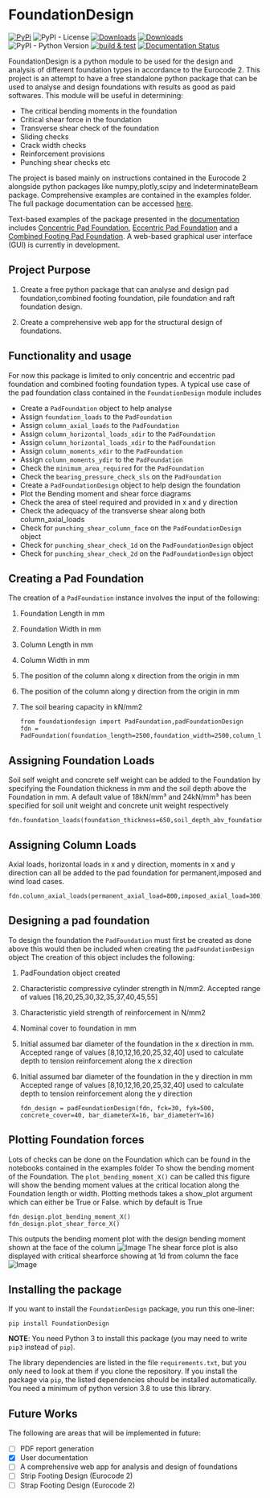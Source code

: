 # FoundationDesign

[![PyPi](https://img.shields.io/pypi/v/FoundationDesign.svg)](https://pypi.org/project/FoundationDesign/)
![PyPI - License](https://img.shields.io/pypi/l/FoundationDesign)
[![Downloads](https://static.pepy.tech/badge/foundationdesign)](https://pepy.tech/project/foundationdesign)
[![Downloads](https://static.pepy.tech/badge/foundationdesign/month)](https://pepy.tech/project/foundationdesign)
![PyPI - Python Version](https://img.shields.io/pypi/pyversions/FoundationDesign)
[![build & test](https://github.com/kunle009/FoundationDesign/actions/workflows/build-and-test.yml/badge.svg?branch=main)](https://github.com/kunle009/FoundationDesign/actions/workflows/build-and-test.yml)
[![Documentation Status](https://readthedocs.org/projects/foundationdesign/badge/?version=latest)](https://foundationdesign.readthedocs.io/en/latest/?badge=latest)

FoundationDesign is a python module to be used for the design and analysis
of different foundation types in accordance to the Eurocode 2.
This project is an attempt to have a free standalone python package that can
be used to analyse and design foundations with results as good as paid softwares.
This module will be useful in determining:

- The critical bending moments in the foundation
- Critical shear force in the foundation
- Transverse shear check of the foundation
- Sliding checks
- Crack width checks
- Reinforcement provisions
- Punching shear checks etc

The project is based mainly on instructions contained in the Eurocode 2
alongside python packages like numpy,plotly,scipy and IndeterminateBeam package. Comprehensive
examples are contained in the examples folder.
The full package documentation can be accessed [here](http://foundationdesign.readthedocs.io/).

Text-based examples of the package presented in the [documentation](http://foundationdesign.readthedocs.io/en/latest/examples.html) includes [Concentric Pad Foundation](https://colab.research.google.com/github/kunle009/FoundationDesign/blob/main/examples/Concentric_Footing_Example.ipynb), [Eccentric Pad Foundation](https://colab.research.google.com/github/kunle009/FoundationDesign/blob/main/examples/Eccentric_Footing_Example.ipynb) and a [Combined Footing Pad Foundation](https://colab.research.google.com/github/kunle009/FoundationDesign/blob/main/examples/Combined_Footing_Mosley_bungey.ipynb). A web-based graphical user interface (GUI) is currently in development.

## Project Purpose

1. Create a free python package that can analyse and design pad foundation,combined footing foundation,
   pile foundation and raft foundation design.

2. Create a comprehensive web app for the structural design of foundations.

## Functionality and usage

For now this package is limited to only concentric and eccentric pad foundation and combined footing foundation types.
A typical use case of the pad foundation class contained in the `FoundationDesign` module includes

- Create a `PadFoundation` object to help analyse
- Assign `foundation_loads` to the `PadFoundation`
- Assign `column_axial_loads` to the `PadFoundation`
- Assign `column_horizontal_loads_xdir` to the `PadFoundation`
- Assign `column_horizontal_loads_xdir` to the `PadFoundation`
- Assign `column_moments_xdir` to the `PadFoundation`
- Assign `column_moments_ydir` to the `PadFoundation`
- Check the `minimum_area_required` for the `PadFoundation`
- Check the `bearing_pressure_check_sls` on the `PadFoundation`
- Create a `PadFoundationDesign` object to help design the foundation
- Plot the Bending moment and shear force diagrams
- Check the area of steel required and provided in x and y direction
- Check the adequacy of the transverse shear along both column_axial_loads
- Check for `punching_shear_column_face` on the `PadFoundationDesign` object
- Check for `punching_shear_check_1d` on the `PadFoundationDesign` object
- Check for `punching_shear_check_2d` on the `PadFoundationDesign` object

## Creating a Pad Foundation

The creation of a `PadFoundation` instance involves the input of the following:

1.  Foundation Length in mm
2.  Foundation Width in mm
3.  Column Length in mm
4.  Column Width in mm
5.  The position of the column along x direction from the origin in mm
6.  The position of the column along y direction from the origin in mm
7.  The soil bearing capacity in kN/mm2

        from foundationdesign import PadFoundation,padFoundationDesign
        fdn = PadFoundation(foundation_length=2500,foundation_width=2500,column_length=400,column_width=400,col_pos_xdir=1250,col_pos_ydir=1250,soil_bearing_capacity=200)

## Assigning Foundation Loads

Soil self weight and concrete self weight can be added to the Foundation by specifying the Foundation thickness in
mm and the soil depth above the Foundation in mm. A default value of 18kN/mm&#x00B3; and 24kN/mm&#x00B3; has been specified
for soil unit weight and concrete unit weight respectively

    fdn.foundation_loads(foundation_thickness=650,soil_depth_abv_foundation=0,soil_unit_weight=18,concrete_unit_weight=24)

## Assigning Column Loads

Axial loads, horizontal loads in x and y direction, moments in x and y direction
can all be added to the pad foundation for permanent,imposed and wind load cases.

    fdn.column_axial_loads(permanent_axial_load=800,imposed_axial_load=300)

## Designing a pad foundation

To design the foundation the `PadFoundation` must first be created as done above
this would then be included when creating the `padFoundationDesign` object
The creation of this object includes the following:

1.  PadFoundation object created
2.  Characteristic compressive cylinder strength in N/mm2. Accepted range of values [16,20,25,30,32,35,37,40,45,55]
3.  Characteristic yield strength of reinforcement in N/mm2
4.  Nominal cover to foundation in mm
5.  Initial assumed bar diameter of the foundation in the x direction in mm. Accepted range of values [8,10,12,16,20,25,32,40]
    used to calculate depth to tension reinforcement along the x direction
6.  Initial assumed bar diameter of the foundation in the y direction in mm Accepted range of values [8,10,12,16,20,25,32,40]
    used to calculate depth to tension reinforcement along the y direction

        fdn_design = padFoundationDesign(fdn, fck=30, fyk=500, concrete_cover=40, bar_diameterX=16, bar_diameterY=16)

## Plotting Foundation forces

Lots of checks can be done on the Foundation which can be found in the notebooks contained in the examples folder
To show the bending moment of the Foundation. The `plot_bending_moment_X()` can be called this figure will show the
bending moment values at the critical location along the Foundation length or width. Plotting methods takes a show_plot argument which can either be True or False. which by default is True

    fdn_design.plot_bending_moment_X()
    fdn_design.plot_shear_force_X()

This outputs the bending moment plot with the design bending moment shown at the face of the column
![Image](https://github.com/kunle009/FoundationDesign/blob/main/assets/bending_moment1.png?raw=true)
The shear force plot is also displayed with critical shearforce showing at 1d from column the face
![Image](https://github.com/kunle009/FoundationDesign/blob/main/assets/shear_force.jpg?raw=true)

## Installing the package

If you want to install the `FoundationDesign` package, you run this one-liner:

    pip install FoundationDesign

**NOTE**: You need Python 3 to install this package (you may need to write `pip3` instead of `pip`).

The library dependencies are listed in the file `requirements.txt`, but you only need to look at them if you clone the repository.
If you install the package via `pip`, the listed dependencies should be installed automatically. You need a minimum of python version 3.8 to use this library.

## Future Works

The following are areas that will be implemented in future:

- [ ] PDF report generation
- [x] User documentation
- [ ] A comprehensive web app for analysis and design of foundations
- [ ] Strip Footing Design (Eurocode 2)
- [ ] Strap Footing Design (Eurocode 2)
